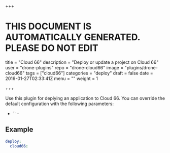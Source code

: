 +++

# THIS DOCUMENT IS AUTOMATICALLY GENERATED. PLEASE DO NOT EDIT

title = "Cloud 66"
description = "Deploy or update a project on Cloud 66"
user = "drone-plugins"
repo = "drone-cloud66"
image = "plugins/drone-cloud66"
tags = ["cloud66"]
categories = "deploy"
draft = false
date = 2016-01-27T02:33:41Z
menu = ""
weight = 1

+++

Use this plugin for deplying an application to Cloud 66. You can override the
default configuration with the following parameters:

* `` -

## Example

```yaml
deploy:
  cloud66:
```

